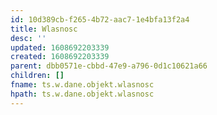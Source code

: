 ```yaml
---
id: 10d389cb-f265-4b72-aac7-1e4bfa13f2a4
title: Wlasnosc
desc: ''
updated: 1608692203339
created: 1608692203339
parent: dbb0571e-cbbd-47e9-a796-0d1c10621a66
children: []
fname: ts.w.dane.objekt.wlasnosc
hpath: ts.w.dane.objekt.wlasnosc
---
```



